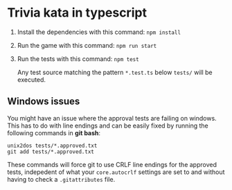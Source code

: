 Trivia kata in typescript
=========================

1. Install the dependencies with this command: `npm install`
2. Run the game with this command: `npm run start`
3. Run the tests with this command: `npm test`

    Any test source matching the pattern `*.test.ts` below `tests/` will be executed.


## Windows issues

You might have an issue where the approval tests are failing on windows.
This has to do with line endings and can be easily fixed by running the following commands in **git bash**:

```
unix2dos tests/*.approved.txt
git add tests/*.approved.txt
```

These commands will force git to use CRLF line endings for the approved tests, indepedent of what your `core.autocrlf` settings are set to and without having to check a `.gitattributes` file.
